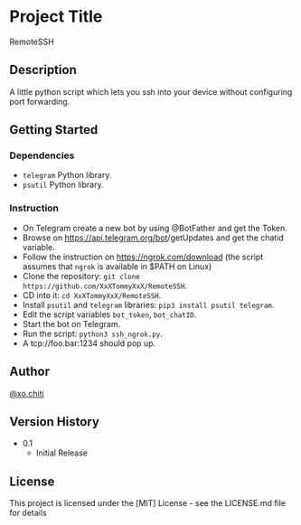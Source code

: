 # Project Title

RemoteSSH

## Description

A little python script which lets you ssh into your device without configuring port forwarding.

## Getting Started

### Dependencies

* `telegram` Python library.
* `psutil` Python library.

### Instruction

* On Telegram create a new bot by using @BotFather and get the Token.
* Browse on https://api.telegram.org/bot<YourBOTToken>/getUpdates and get the chatid variable.
* Follow the instruction on https://ngrok.com/download (the script assumes that `ngrok` is available in $PATH on Linux)
* Clone the repository: `git clone https://github.com/XxXTommyXxX/RemoteSSH`.
* CD into it: `cd XxXTommyXxX/RemoteSSH`.
* Install `psutil` and `telegram` libraries: `pip3 install psutil telegram`.
* Edit the script variables `bot_token`, `bot_chatID`.
* Start the bot on Telegram.
* Run the script: `python3 ssh_ngrok.py`.
* A tcp://foo.bar:1234 should pop up.

## Author

[@xo.chiti](https://www.instagram.com/xo.chiti/)

## Version History

* 0.1
    * Initial Release

## License

This project is licensed under the [MIT] License - see the LICENSE.md file for details
